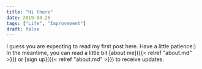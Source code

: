 ```yaml
---
title: "Hi there"
date: 2019-04-26
tags: ["Life", "Improvement"]
draft: false
---
```


I guess you are expecting to read my first post here. Have a little patience:)
In the meantime, you can read a little bit [about me]({{< relref "about.md" >}}) or [sign up]({{< relref "about.md" >}}) to receive updates. 

